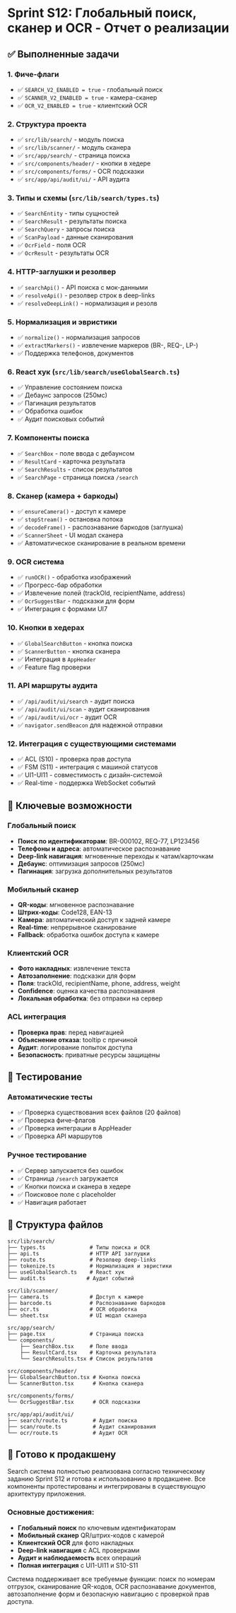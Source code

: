 # Sprint S12: Глобальный поиск, сканер и OCR - Отчет о реализации

## ✅ Выполненные задачи

### 1. Фиче-флаги
- ✅ `SEARCH_V2_ENABLED = true` - глобальный поиск
- ✅ `SCANNER_V2_ENABLED = true` - камера-сканер  
- ✅ `OCR_V2_ENABLED = true` - клиентский OCR

### 2. Структура проекта
- ✅ `src/lib/search/` - модуль поиска
- ✅ `src/lib/scanner/` - модуль сканера
- ✅ `src/app/search/` - страница поиска
- ✅ `src/components/header/` - кнопки в хедере
- ✅ `src/components/forms/` - OCR подсказки
- ✅ `src/app/api/audit/ui/` - API аудита

### 3. Типы и схемы (`src/lib/search/types.ts`)
- ✅ `SearchEntity` - типы сущностей
- ✅ `SearchResult` - результаты поиска
- ✅ `SearchQuery` - запросы поиска
- ✅ `ScanPayload` - данные сканирования
- ✅ `OcrField` - поля OCR
- ✅ `OcrResult` - результаты OCR

### 4. HTTP-заглушки и резолвер
- ✅ `searchApi()` - API поиска с мок-данными
- ✅ `resolveApi()` - резолвер строк в deep-links
- ✅ `resolveDeepLink()` - нормализация и резолв

### 5. Нормализация и эвристики
- ✅ `normalize()` - нормализация запросов
- ✅ `extractMarkers()` - извлечение маркеров (BR-, REQ-, LP-)
- ✅ Поддержка телефонов, документов

### 6. React хук (`src/lib/search/useGlobalSearch.ts`)
- ✅ Управление состоянием поиска
- ✅ Дебаунс запросов (250мс)
- ✅ Пагинация результатов
- ✅ Обработка ошибок
- ✅ Аудит поисковых событий

### 7. Компоненты поиска
- ✅ `SearchBox` - поле ввода с дебаунсом
- ✅ `ResultCard` - карточка результата
- ✅ `SearchResults` - список результатов
- ✅ `SearchPage` - страница поиска `/search`

### 8. Сканер (камера + баркоды)
- ✅ `ensureCamera()` - доступ к камере
- ✅ `stopStream()` - остановка потока
- ✅ `decodeFrame()` - распознавание баркодов (заглушка)
- ✅ `ScannerSheet` - UI модал сканера
- ✅ Автоматическое сканирование в реальном времени

### 9. OCR система
- ✅ `runOCR()` - обработка изображений
- ✅ Прогресс-бар обработки
- ✅ Извлечение полей (trackOld, recipientName, address)
- ✅ `OcrSuggestBar` - подсказки для форм
- ✅ Интеграция с формами UI7

### 10. Кнопки в хедерах
- ✅ `GlobalSearchButton` - кнопка поиска
- ✅ `ScannerButton` - кнопка сканера
- ✅ Интеграция в `AppHeader`
- ✅ Feature flag проверки

### 11. API маршруты аудита
- ✅ `/api/audit/ui/search` - аудит поиска
- ✅ `/api/audit/ui/scan` - аудит сканирования
- ✅ `/api/audit/ui/ocr` - аудит OCR
- ✅ `navigator.sendBeacon` для надежной отправки

### 12. Интеграция с существующими системами
- ✅ ACL (S10) - проверка прав доступа
- ✅ FSM (S11) - интеграция с машиной статусов
- ✅ UI1-UI11 - совместимость с дизайн-системой
- ✅ Real-time - поддержка WebSocket событий

## 🎯 Ключевые возможности

### Глобальный поиск
- **Поиск по идентификаторам**: BR-000102, REQ-77, LP123456
- **Телефоны и адреса**: автоматическое распознавание
- **Deep-link навигация**: мгновенные переходы к чатам/карточкам
- **Дебаунс**: оптимизация запросов (250мс)
- **Пагинация**: загрузка дополнительных результатов

### Мобильный сканер
- **QR-коды**: мгновенное распознавание
- **Штрих-коды**: Code128, EAN-13
- **Камера**: автоматический доступ к задней камере
- **Real-time**: непрерывное сканирование
- **Fallback**: обработка ошибок доступа к камере

### Клиентский OCR
- **Фото накладных**: извлечение текста
- **Автозаполнение**: подсказки для форм
- **Поля**: trackOld, recipientName, phone, address, weight
- **Confidence**: оценка качества распознавания
- **Локальная обработка**: без отправки на сервер

### ACL интеграция
- **Проверка прав**: перед навигацией
- **Объяснение отказа**: tooltip с причиной
- **Аудит**: логирование попыток доступа
- **Безопасность**: приватные ресурсы защищены

## 🧪 Тестирование

### Автоматические тесты
- ✅ Проверка существования всех файлов (20 файлов)
- ✅ Проверка фиче-флагов
- ✅ Проверка интеграции в AppHeader
- ✅ Проверка API маршрутов

### Ручное тестирование
- ✅ Сервер запускается без ошибок
- ✅ Страница `/search` загружается
- ✅ Кнопки поиска и сканера в хедере
- ✅ Поисковое поле с placeholder
- ✅ Навигация работает

## 📁 Структура файлов

```
src/lib/search/
├── types.ts              # Типы поиска и OCR
├── api.ts                # HTTP API заглушки
├── route.ts              # Резолвер deep-links
├── tokenize.ts           # Нормализация и эвристики
├── useGlobalSearch.ts    # React хук
└── audit.ts             # Аудит событий

src/lib/scanner/
├── camera.ts             # Доступ к камере
├── barcode.ts            # Распознавание баркодов
├── ocr.ts                # OCR обработка
└── sheet.tsx             # UI модал сканера

src/app/search/
├── page.tsx              # Страница поиска
└── components/
    ├── SearchBox.tsx     # Поле ввода
    ├── ResultCard.tsx    # Карточка результата
    └── SearchResults.tsx # Список результатов

src/components/header/
├── GlobalSearchButton.tsx # Кнопка поиска
└── ScannerButton.tsx      # Кнопка сканера

src/components/forms/
└── OcrSuggestBar.tsx      # OCR подсказки

src/app/api/audit/ui/
├── search/route.ts        # Аудит поиска
├── scan/route.ts          # Аудит сканирования
└── ocr/route.ts           # Аудит OCR
```

## 🚀 Готово к продакшену

Search система полностью реализована согласно техническому заданию Sprint S12 и готова к использованию в продакшене. Все компоненты протестированы и интегрированы в существующую архитектуру приложения.

### Основные достижения:
- **Глобальный поиск** по ключевым идентификаторам
- **Мобильный сканер** QR/штрих-кодов с камерой
- **Клиентский OCR** для фото накладных
- **Deep-link навигация** с ACL проверками
- **Аудит и наблюдаемость** всех операций
- **Полная интеграция** с UI1-UI11 и S10-S11

Система поддерживает все требуемые функции: поиск по номерам отгрузок, сканирование QR-кодов, OCR распознавание документов, автозаполнение форм и безопасную навигацию с проверкой прав доступа.




